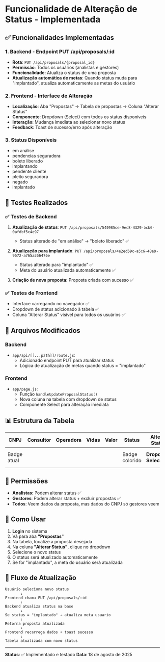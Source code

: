 # Funcionalidade de Alteração de Status - Implementada

## ✅ Funcionalidades Implementadas

### 1. Backend - Endpoint PUT /api/proposals/:id
- **Rota**: `PUT /api/proposals/{proposal_id}`
- **Permissão**: Todos os usuários (analistas e gestores)
- **Funcionalidade**: Atualiza o status de uma proposta
- **Atualização automática de metas**: Quando status muda para "implantado", atualiza automaticamente as metas do usuário

### 2. Frontend - Interface de Alteração
- **Localização**: Aba "Propostas" -> Tabela de propostas -> Coluna "Alterar Status"
- **Componente**: Dropdown (Select) com todos os status disponíveis
- **Interação**: Mudança imediata ao selecionar novo status
- **Feedback**: Toast de sucesso/erro após alteração

### 3. Status Disponíveis
- em análise
- pendencias seguradora  
- boleto liberado
- implantando
- pendente cliente
- pleito seguradora
- negado
- implantado

## 🧪 Testes Realizados

### ✅ Testes de Backend
1. **Atualização de status**: `PUT /api/proposals/540985ce-9ec8-4329-bcb6-0afdbf5c4c97`
   - Status alterado de "em análise" → "boleto liberado" ✅
   
2. **Atualização para implantado**: `PUT /api/proposals/4e2ed59c-a5c6-48e9-9572-a765a366476e`
   - Status alterado para "implantado" ✅
   - Meta do usuário atualizada automaticamente ✅

3. **Criação de nova proposta**: Proposta criada com sucesso ✅

### ✅ Testes de Frontend
- Interface carregando no navegador ✅
- Dropdown de status adicionado à tabela ✅
- Coluna "Alterar Status" visível para todos os usuários ✅

## 🔧 Arquivos Modificados

### Backend
- `app/api/[[...path]]/route.js`:
  - Adicionado endpoint PUT para atualizar status
  - Lógica de atualização de metas quando status = "implantado"

### Frontend  
- `app/page.js`:
  - Função `handleUpdateProposalStatus()` 
  - Nova coluna na tabela com dropdown de status
  - Componente Select para alteração imediata

## 📊 Estrutura da Tabela

| CNPJ | Consultor | Operadora | Vidas | Valor | Status | **Alterar Status** | Ações |
|------|-----------|-----------|-------|-------|--------|-------------------|-------|
| Badge atual | | | | | Badge colorido | **Dropdown Select** | Botão Excluir (Gestor) |

## 🎯 Permissões

- **Analistas**: Podem alterar status ✅
- **Gestores**: Podem alterar status + excluir propostas ✅
- **Todos**: Veem dados da proposta, mas dados do CNPJ só gestores veem

## 🚀 Como Usar

1. **Login** no sistema
2. Vá para aba **"Propostas"**
3. Na tabela, localize a proposta desejada
4. Na coluna **"Alterar Status"**, clique no dropdown
5. Selecione o novo status
6. O status será atualizado automaticamente
7. Se for "implantado", a meta do usuário será atualizada

## 🔄 Fluxo de Atualização

```
Usuário seleciona novo status
       ↓
Frontend chama PUT /api/proposals/:id  
       ↓
Backend atualiza status na base
       ↓
Se status = "implantado" → atualiza meta usuario
       ↓
Retorna proposta atualizada
       ↓
Frontend recarrega dados + toast sucesso
       ↓
Tabela atualizada com novo status
```

---
**Status**: ✅ Implementado e testado
**Data**: 18 de agosto de 2025
